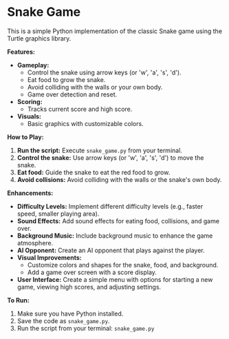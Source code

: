 # Snake Game

This is a simple Python implementation of the classic Snake game using the Turtle graphics library.

**Features:**

- **Gameplay:**
    - Control the snake using arrow keys (or 'w', 'a', 's', 'd').
    - Eat food to grow the snake.
    - Avoid colliding with the walls or your own body.
    - Game over detection and reset.
- **Scoring:**
    - Tracks current score and high score.
- **Visuals:**
    - Basic graphics with customizable colors.

**How to Play:**

1. **Run the script:** Execute `snake_game.py` from your terminal.
2. **Control the snake:** Use arrow keys (or 'w', 'a', 's', 'd') to move the snake.
3. **Eat food:** Guide the snake to eat the red food to grow.
4. **Avoid collisions:** Avoid colliding with the walls or the snake's own body.

**Enhancements:**

- **Difficulty Levels:** Implement different difficulty levels (e.g., faster speed, smaller playing area).
- **Sound Effects:** Add sound effects for eating food, collisions, and game over.
- **Background Music:** Include background music to enhance the game atmosphere.
- **AI Opponent:** Create an AI opponent that plays against the player.
- **Visual Improvements:**
    - Customize colors and shapes for the snake, food, and background.
    - Add a game over screen with a score display.
- **User Interface:** Create a simple menu with options for starting a new game, viewing high scores, and adjusting settings.

**To Run:**

1. Make sure you have Python installed.
2. Save the code as `snake_game.py`.
3. Run the script from your terminal: `snake_game.py`
